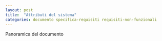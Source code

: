 ```yaml
---
layout: post
title:  "Attributi del sistema"
categories: documento specifica-requisiti requisiti-non-funzionali
---
```


Panoramica del documento